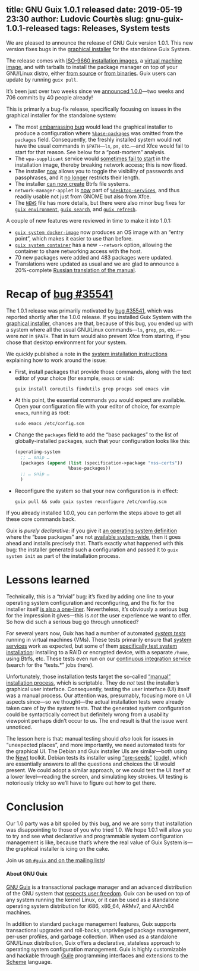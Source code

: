 title: GNU Guix 1.0.1 released
date: 2019-05-19 23:30
author: Ludovic Courtès
slug: gnu-guix-1.0.1-released
tags: Releases, System tests
---
We are pleased to announce the release of GNU Guix version 1.0.1.  This
new version fixes bugs in the [graphical
installer](https://www.gnu.org/software/guix/manual/en/html_node/Guided-Graphical-Installation.html)
for the standalone Guix System.

The release comes with [ISO-9660 installation
images](https://www.gnu.org/software/guix/manual/en/html_node/System-Installation.html),
a [virtual machine
image](https://www.gnu.org/software/guix/manual/en/html_node/Running-Guix-in-a-VM.html),
and with tarballs to install the package manager on top of your
GNU/Linux distro, either [from
source](https://www.gnu.org/software/guix/manual/en/html_node/Requirements.html)
or [from
binaries](https://www.gnu.org/software/guix/manual/en/html_node/Binary-Installation.html).
Guix users can update by running `guix pull`.

It’s been just over two weeks since we [announced
1.0.0](https://www.gnu.org/software/guix/blog/2019/gnu-guix-1.0.0-released/)—two
weeks and 706 commits by 40 people already!

This is primarily a bug-fix release, specifically focusing on issues in
the graphical installer for the standalone system:

  - The most [embarrassing bug](https://issues.guix.gnu.org/issue/35541)
    would lead the graphical installer to produce a configuration where
    [`%base-packages`](https://www.gnu.org/software/guix/manual/en/html_node/Using-the-Configuration-System.html#index-_0025base_002dpackages)
    was omitted from the `packages` field.  Consequently, the freshly
    installed system would not have the usual commands in `$PATH`—`ls`,
    `ps`, etc.—and Xfce would fail to start for that reason.  See below
    for a “post-mortem” analysis.
  - The `wpa-supplicant` service would [sometimes fail to
    start](https://issues.guix.gnu.org/issue/35550) in the installation
    image, thereby breaking network access; this is now fixed.
  - The installer [now](https://issues.guix.gnu.org/issue/35540) allows
    you to toggle the visibility of passwords and passphrases, and it [no
    longer](https://issues.guix.gnu.org/issue/35716) restricts their
    length.
  - The installer [can now
    create](https://issues.guix.gnu.org/issue/35716) Btrfs file
    systems.
  - `network-manager-applet` is [now](https://issues.guix.gnu.org/35554)
    part of
    [`%desktop-services`](https://www.gnu.org/software/guix/manual/en/html_node/Desktop-Services.html#index-_0025desktop_002dservices),
    and thus readily usable not just from GNOME but also from Xfce.
  - The
    [`NEWS`](https://git.savannah.gnu.org/cgit/guix.git/tree/NEWS?h=version-1.0.1)
    file has more details, but there were also minor bug fixes for
    [`guix environment`](https://bugs.gnu.org/35618), [`guix
    search`](https://bugs.gnu.org/35588), and [`guix
    refresh`](https://bugs.gnu.org/35684).

A couple of new features were reviewed in time to make it into 1.0.1:

  - [`guix system
    docker-image`](https://www.gnu.org/software/guix/manual/en/html_node/Invoking-guix-system.html)
    now produces an OS image with an “entry point”, which makes it
    easier to use than before.
  - [`guix system
    container`](https://www.gnu.org/software/guix/manual/en/html_node/Invoking-guix-system.html)
    has a new `--network` option, allowing the container to share
    networking access with the host.
  - 70 new packages were added and 483 packages were updated.
  - Translations were updated as usual and we are glad to announce a
    20%-complete [Russian translation of the
    manual](https://www.gnu.org/software/guix/manual/ru/html_node).


# Recap of [bug #35541](https://issues.guix.gnu.org/issue/35541)

The 1.0.1 release was primarily motivated by [bug
#35541](https://issues.guix.gnu.org/issue/35541), which was reported
shortly after the 1.0.0 release.  If you installed Guix System with the
[graphical
installer](https://www.gnu.org/software/guix/manual/en/html_node/Guided-Graphical-Installation.html),
chances are that, because of this bug, you ended up with a system where
all the usual GNU/Linux commands—`ls`, `grep`, `ps`, etc.—were _not_ in
`$PATH`.  That in turn would also prevent Xfce from starting, if you
chose that desktop environment for your system.

We quickly published a note in the [system installation
instructions](https://www.gnu.org/software/guix/manual/en/html_node/Guided-Graphical-Installation.html)
explaining how to work around the issue:

  - First, install packages that provide those commands, along with the
    text editor of your choice (for example, `emacs` or `vim`):
	
	```
    guix install coreutils findutils grep procps sed emacs vim
	```

  - At this point, the essential commands you would expect are
    available.  Open your configuration file with your editor of choice,
    for example `emacs`, running as root:

    ```
    sudo emacs /etc/config.scm
	```

  - Change the `packages` field to add the “base packages” to the list of
    globally-installed packages, such that your configuration looks like
    this:

    ```scheme
	(operating-system
	  ;; … snip …
	  (packages (append (list (specification->package "nss-certs"))
						%base-packages))
	  ;; … snip …
	  )
    ```

  - Reconfigure the system so that your new configuration is in effect:

    ```
    guix pull && sudo guix system reconfigure /etc/config.scm
	```

If you already installed 1.0.0, you can perform the steps above to get
all these core commands back.

Guix is _purely declarative_: if you give it [an operating system
definition](https://www.gnu.org/software/guix/manual/en/html_node/Using-the-Configuration-System.html)
where the “base packages” are not [available
system-wide](https://www.gnu.org/software/guix/manual/en/html_node/Using-the-Configuration-System.html#Globally_002dVisible-Packages),
then it goes ahead and installs precisely that.  That’s exactly what
happened with this bug: the installer generated such a configuration and
passed it to `guix system init` as part of the installation process.

# Lessons learned

Technically, this is a “trivial” bug: it’s fixed by adding one line to
your operating system configuration and reconfiguring, and the fix for
the installer itself [is also a
one-liner](https://git.savannah.gnu.org/cgit/guix.git/commit/?id=ecb0df6817eb3767e6b4dcf1945f3c2dfbe3b44f).
Nevertheless, it’s obviously a serious bug for the impression it
gives—this is _not_ the user experience we want to offer.  So how did such
a serious bug go through unnoticed?

For several years now, Guix has had a number of automated [_system
tests_](https://www.gnu.org/software/guix/blog/2016/guixsd-system-tests/)
running in virtual machines (VMs).  These tests primarily ensure that
[system
services](https://www.gnu.org/software/guix/manual/en/html_node/Services.html)
work as expected, but some of them [specifically test system
installation](https://git.savannah.gnu.org/cgit/guix.git/tree/gnu/tests/install.scm):
installing to a RAID or encrypted device, with a separate `/home`, using
Btrfs, etc.  These tests even run on our [continuous integration
service](https://ci.guix.gnu.org/jobset/guix-master) (search for the
“tests.*” jobs there).

Unfortunately, those installation tests target the so-called [“manual”
installation
process](https://www.gnu.org/software/guix/manual/en/html_node/Manual-Installation.html),
which is scriptable.  They do _not_ test the installer’s graphical user
interface.  Consequently, testing the user interface (UI) itself was a
manual process.  Our attention was, presumably, focusing more on UI
aspects since—so we thought—the actual installation tests were already
taken care of by the system tests.  That the generated system
configuration could be syntactically correct but definitely wrong from a
usability viewpoint perhaps didn’t occur to us.  The end result is that
the issue went unnoticed.

The lesson here is that: manual testing should _also_ look for issues in
“unexpected places”, and more importantly, we need automated tests for
the graphical UI.  The Debian and Guix installer UIs are similar—both
using the [Newt](https://pagure.io/newt) toolkit.  Debian tests its
installer using
[“pre-seeds”](https://wiki.debian.org/DebianInstaller/Preseed)
([code](https://salsa.debian.org/installer-team/preseed)), which are
essentially answers to all the questions and choices the UI would
present.  We could adopt a similar approach, or we could test the UI
itself at a lower level—reading the screen, and simulating key strokes.
UI testing is notoriously tricky so we’ll have to figure out how to get
there.

# Conclusion

Our 1.0 party was a bit spoiled by this bug, and we are sorry that
installation was disappointing to those of you who tried 1.0.  We hope
1.0.1 will allow you to try and see what declarative and programmable
system configuration management is like, because that’s where the real
value of Guix System is—the graphical installer is icing on the cake.

Join us [on `#guix` and on the mailing
lists](https://www.gnu.org/software/guix/contact/)!


#### About GNU Guix

[GNU Guix](https://www.gnu.org/software/guix) is a transactional package
manager and an advanced distribution of the GNU system that [respects
user
freedom](https://www.gnu.org/distros/free-system-distribution-guidelines.html).
Guix can be used on top of any system running the kernel Linux, or it
can be used as a standalone operating system distribution for i686,
x86_64, ARMv7, and AArch64 machines.

In addition to standard package management features, Guix supports
transactional upgrades and roll-backs, unprivileged package management,
per-user profiles, and garbage collection.  When used as a standalone
GNU/Linux distribution, Guix offers a declarative, stateless approach to
operating system configuration management.  Guix is highly customizable
and hackable through [Guile](https://www.gnu.org/software/guile)
programming interfaces and extensions to the
[Scheme](http://schemers.org) language.


